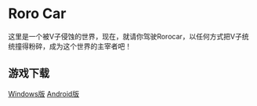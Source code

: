 # Roro Car
这里是一个被V子侵蚀的世界，现在，就请你驾驶Rorocar，以任何方式把V子统统撞得粉碎，成为这个世界的主宰者吧！
## 游戏下载
[Windows版](rorocar.zip)
[Android版](rorocar.apk)
